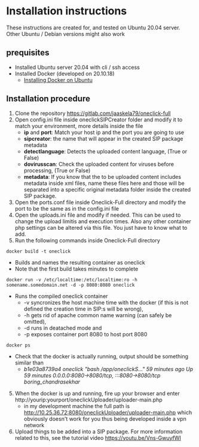 # Installation instructions
These instructions are created for, and tested on Ubuntu 20.04 server. Other Ubuntu / Debian versions might also work

## prequisites
- Installed Ubuntu server 20.04 with cli / ssh access
- Installed Docker (developed on 20.10.18)
    - [Installing Docker on Ubuntu](https://docs.docker.com/engine/install/ubuntu/)

## Installation procedure
1. Clone the repository https://gitlab.com/jaaskela79/oneclick-full
2. Open config.ini file inside oneclickSIPCreator folder and modify it to match your environment, more details inside the file
    - **ip** and **port**: Match your host ip and the port you are going to use
    - **sipcreator**: the name that will appear in the created SIP package metadata
    - **detectlanguage**: Detects the uploaded content language, (True or False)
    - **dovirusscan**: Check the uploaded content for viruses before processing, (True or False)
    - **metadata**: If you know that the to be uploaded content includes metadata inside xml files, name these files here and those will be separated into a specific original metadata folder inside the created SIP package.
3. Open the ports.conf file inside Oneclick-Full directory and modify the port to be the same as in the config.ini file
4. Open the uploads.ini file and modify if needed. This can be used to change the upload limitis and execution times. Also any other container php settings can be altered via this file. You just have to know what to add.
4. Run the following commands inside Oneclick-Full directory

`docker build -t oneclick` 
- Builds and names the resulting container as oneclick
- Note that the first build takes minutes to complete
    
`docker run -v /etc/localtime:/etc/localtime:ro -h somename.somedomain.net -d -p 8080:8080 oneclick` 
- Runs the compiled oneclick container 
    - -v syncronizes the host machine time with the docker (if this is not defined the creation time in SIP:s   will be wrong), 
    - -h gets rid of apache common name warning (can safely be omitted), 
    - -d runs in deatached mode and 
    - -p exposes container port 8080 to host port 8080

`docker ps`
- Check that the docker is actually running, output should be something similar than 
    - *b1e03a8739a4   oneclick   "bash /app/oneclickS…"   59 minutes ago   Up 59 minutes   0.0.0.0:8080->8080/tcp, :::8080->8080/tcp   boring_chandrasekhar*

5. When the docker is up and running, fire up your browser and enter http://yourip:yourport/oneclickUploader/uploader-main.php 
    - in my development machine the full path is http://10.25.36.72:8080/oneclickUploader/uploader-main.php which obviously doesn't work for you thus being developed inside a vpn network
6. Upload things to be added into a SIP package. For more information related to this, see the tutorial video https://youtu.be/Vns-GwuyfWI
